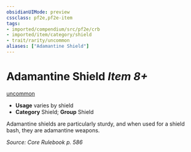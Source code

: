 ```yaml
---
obsidianUIMode: preview
cssclass: pf2e,pf2e-item
tags:
- imported/compendium/src/pf2e/crb
- imported/item/category/shield
- trait/rarity/uncommon
aliases: ["Adamantine Shield"]
---
```

# Adamantine Shield *Item 8+*  
[uncommon](uncommon.md)  

- **Usage** varies by shield
- **Category** Shield; **Group** Shield 

Adamantine shields are particularly sturdy, and when used for a shield bash, they are adamantine weapons.

*Source: Core Rulebook p. 586*